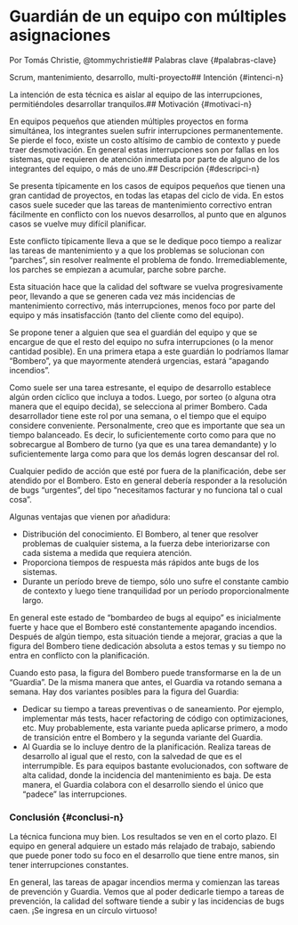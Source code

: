 # Guardián de un equipo con múltiples asignaciones

Por Tomás Christie, @tommychristie## Palabras clave {#palabras-clave}

Scrum, mantenimiento, desarrollo, multi-proyecto## Intención {#intenci-n}

La intención de esta técnica es aislar al equipo de las interrupciones, permitiéndoles desarrollar tranquilos.## Motivación {#motivaci-n}

En equipos pequeños que atienden múltiples proyectos en forma simultánea, los integrantes suelen sufrir interrupciones permanentemente. Se pierde el foco, existe un costo altísimo de cambio de contexto y puede traer desmotivación. En general estas interrupciones son por fallas en los sistemas, que requieren de atención inmediata por parte de alguno de los integrantes del equipo, o más de uno.## Descripción {#descripci-n}

Se presenta típicamente en los casos de equipos pequeños que tienen una gran cantidad de proyectos, en todas las etapas del ciclo de vida. En estos casos suele suceder que las tareas de mantenimiento correctivo entran fácilmente en conflicto con los nuevos desarrollos, al punto que en algunos casos se vuelve muy difícil planificar.

Este conflicto típicamente lleva a que se le dedique poco tiempo a realizar las tareas de mantenimiento y a que los problemas se solucionan con “parches”, sin resolver realmente el problema de fondo. Irremediablemente, los parches se empiezan a acumular, parche sobre parche.

Esta situación hace que la calidad del software se vuelva progresivamente peor, llevando a que se generen cada vez más incidencias de mantenimiento correctivo, más interrupciones, menos foco por parte del equipo y más insatisfacción (tanto del cliente como del equipo).

Se propone tener a alguien que sea el guardián del equipo y que se encargue de que el resto del equipo no sufra interrupciones (o la menor cantidad posible). En una primera etapa a este guardián lo podríamos llamar “Bombero”, ya que mayormente atenderá urgencias, estará “apagando incendios”.

Como suele ser una tarea estresante, el equipo de desarrollo establece algún orden cíclico que incluya a todos. Luego, por sorteo (o alguna otra manera que el equipo decida), se selecciona al primer Bombero. Cada desarrollador tiene este rol por una semana, o el tiempo que el equipo considere conveniente. Personalmente, creo que es importante que sea un tiempo balanceado. Es decir, lo suficientemente corto como para que no sobrecargue al Bombero de turno (ya que es una tarea demandante) y lo suficientemente larga como para que los demás logren descansar del rol.

Cualquier pedido de acción que esté por fuera de la planificación, debe ser atendido por el Bombero. Esto en general debería responder a la resolución de bugs “urgentes”, del tipo “necesitamos facturar y no funciona tal o cual cosa”.

Algunas ventajas que vienen por añadidura:

*   Distribución del conocimiento. El Bombero, al tener que resolver problemas de cualquier sistema, a la fuerza debe interiorizarse con cada sistema a medida que requiera atención.
*   Proporciona tiempos de respuesta más rápidos ante bugs de los sistemas.
*   Durante un período breve de tiempo, sólo uno sufre el constante cambio de contexto y luego tiene tranquilidad por un período proporcionalmente largo.

En general este estado de “bombardeo de bugs al equipo” es inicialmente fuerte y hace que el Bombero esté constantemente apagando incendios. Después de algún tiempo, esta situación tiende a mejorar, gracias a que la figura del Bombero tiene dedicación absoluta a estos temas y su tiempo no entra en conflicto con la planificación.

Cuando esto pasa, la figura del Bombero puede transformarse en la de un “Guardia”. De la misma manera que antes, el Guardia va rotando semana a semana. Hay dos variantes posibles para la figura del Guardia:

*   Dedicar su tiempo a tareas preventivas o de saneamiento. Por ejemplo, implementar más tests, hacer refactoring de código con optimizaciones, etc. Muy probablemente, esta variante pueda aplicarse primero, a modo de transición entre el Bombero y la segunda variante del Guardia.
*   Al Guardia se lo incluye dentro de la planificación. Realiza tareas de desarrollo al igual que el resto, con la salvedad de que es el interrumpible. Es para equipos bastante evolucionados, con software de alta calidad, donde la incidencia del mantenimiento es baja. De esta manera, el Guardia colabora con el desarrollo siendo el único que “padece” las interrupciones.

### Conclusión {#conclusi-n}

La técnica funciona muy bien. Los resultados se ven en el corto plazo. El equipo en general adquiere un estado más relajado de trabajo, sabiendo que puede poner todo su foco en el desarrollo que tiene entre manos, sin tener interrupciones constantes.

En general, las tareas de apagar incendios merma y comienzan las tareas de prevención y Guardia. Vemos que al poder dedicarle tiempo a tareas de prevención, la calidad del software tiende a subir y las incidencias de bugs caen. ¡Se ingresa en un círculo virtuoso!